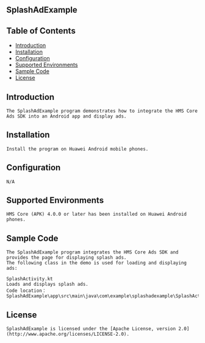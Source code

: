 ## SplashAdExample


## Table of Contents

 * [Introduction](#introduction)
 * [Installation](#installation)
 * [Configuration ](#configuration)
 * [Supported Environments](#supported-environments)
 * [Sample Code](#sample-code)
 * [License](#license)
 
 
## Introduction
    The SplashAdExample program demonstrates how to integrate the HMS Core Ads SDK into an Android app and display ads.

## Installation
    Install the program on Huawei Android mobile phones.
	
## Configuration 
    N/A

## Supported Environments
    HMS Core (APK) 4.0.0 or later has been installed on Huawei Android phones.

## Sample Code
    The SplashAdExample program integrates the HMS Core Ads SDK and provides the page for displaying splash ads.
    The following class in the demo is used for loading and displaying ads:

    SplashActivity.kt
    Loads and displays splash ads.
    Code location：SplashAdExample\app\src\main\java\com\example\splashadexample\SplashActivity.kt

##  License
    SplashAdExample is licensed under the [Apache License, version 2.0](http://www.apache.org/licenses/LICENSE-2.0).
